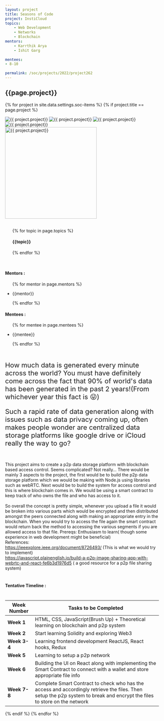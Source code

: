 ```yaml
---
layout: project
title: Seasons of Code
project: InstiCloud
topics:
    - Web Development
    - Networks
    - Blockchain
mentors:
    - Karrthik Arya
    - Ishit Garg
    
mentees:
- 8-10
    
permalink: /soc/projects/2022/project262
---
```


<h2 class="display1 m-3 p-3 text-center project-title">{{page.project}}</h2>

{% for project in site.data.settings.soc-items %}
{% if project.title == page.project %}
<div class ="img-soc d-block"> 
    <img src="{{ site.baseurl }}/{{ project.image }}" alt="{{ project.project}}" class="image-1">
    <img src="{{ site.baseurl }}/{{ project.image }}" alt="{{ project.project}}" class="image-2">
    <img src="{{ site.baseurl }}/{{ project.image }}" alt="{{ project.project}}" class="image-3">
    <img src="{{ site.baseurl }}/{{ project.image }}" alt="{{ project.project}}" class="image-4">
</div>
<div class = "mobile-img-soc">
  <img src="{{ site.baseurl }}/{{ project.image }}"  width = "300" height="300" alt="{{ project.project}}" class="border rounded">
  </div>
<div>
    <br>
    <ul>
        {% for topic in page.topics %}
        <li style = "display: inline"><h4 class="text-primary text-center">{{topic}}</h4></li>
        {% endfor %}
    </ul>
    <br>
    <h4 class="display3  ">Mentors :</h4> 
    <ul>
        {% for mentor in page.mentors %}
        <li><p class="lead">{{mentor}}</p></li>
        {% endfor %}
    </ul>
    <h4 class="display3  ">Mentees :</h4> 
    <ul>
        {% for mentee in page.mentees %}
        <li><p class="lead">{{mentee}}</p></li>
        {% endfor %}
    </ul>
</div>
<div>
    <p class="display3 project-desc" style = "font-size:22px;" >
        <br>
        How much data is generated every minute across the world? You must have definitely come across the fact that 90% of world's data has been generated in the past 2 years!(From whichever year this fact is 😜) 
        </p>
<p class="display3" style = "font-size:22px;" >
Such a rapid rate of data generation along with issues such as data privacy coming up, often makes people wonder are centralized data storage platforms like google drive or iCloud really the way to go?<br><br>

This project aims to create a p2p data storage platform with blockchain based access control. Seems complicated? Not really…
There would be mainly 3 aspects to the project, the first would be to build the p2p data storage platform which we would be making with Node.js  using libraries such as webRTC. Next would be to build the system for access control and this is where blockchain comes in. We would be using a smart contract to keep track of who owns the file and who has access to it. <br><br>
So overall the concept is pretty simple, whenever you upload a file it would be broken into various parts which would be encrypted and then distributed amongst the peers connected along with making an appropriate entry in the blockchain. When you would try to access the file again the smart contract would return back the method to accessing the various segments if you are allowed access to that file. 
Prereqs: Enthusiasm to learn( though some experience in web development might be beneficial)<br>
References:<br>
<a href='https://ieeexplore.ieee.org/document/8726493/'>https://ieeexplore.ieee.org/document/8726493/</a> (This is what we would try to implement)<br>
<a href='https://javascript.plainenglish.io/build-a-p2p-image-sharing-app-with-webrtc-and-react-fe6b3d1976d5'>https://javascript.plainenglish.io/build-a-p2p-image-sharing-app-with-webrtc-and-react-fe6b3d1976d5</a> ( a good resource for a p2p file sharing system) <br>
</p>
</div>
<div class ="d-flex">
<div>
    <h4 class="display3" style="margin:40px 0px 40px 0px;">Tentative Timeline :</h4>
    <table class = "table table-striped w-100">
  <thead>
    <tr>
      <th>Week Number</th>
      <th>Tasks to be Completed</th>
    </tr>
  </thead>
  <tbody>
    <tr>
      <td><strong>Week 1</strong></td>
      <td>HTML, CSS, JavaScript(Brush Up) + Theoretical learning on blockchain and p2p system</td>
    </tr>
    <tr>
      <td><strong>Week 2 </strong></td>
      <td>Start learning Solidity and exploring Web3 </td>
    </tr>
    <tr>
      <td><strong>Week 3-4  </strong></td>
      <td>Learning frontend development ReactJS, React hooks, Redux</td>
    </tr>
    <tr>
      <td><strong>Week 5 </strong></td>
      <td> Learning to setup a p2p network</td>
    </tr>
    <tr>
      <td><strong>Week 6 </strong></td>
      <td>Building the UI on React along with implementing  the Smart Contract to connect with a wallet and store appropriate file info</td>
    </tr>
    <tr>
      <td><strong>Week 7-8 </strong></td>
      <td>Complete Smart Contract to check who has the access and accordingly retrieve the files. Then setup the p2p system to break and encrypt the files to store on the network
</td>
    </tr>
    </tbody>
    </table>
</div>
</div>
{% endif %}
{% endfor %}

